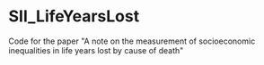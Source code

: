 # SII_LifeYearsLost
Code for the paper "A note on the measurement of socioeconomic inequalities in life years lost by cause of death"
